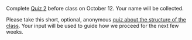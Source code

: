 Complete [Quiz 2](https://goo.gl/forms/f7Unnhidi3YoLcbT2) before class on October 12. Your name will be collected.

Please take this short, optional, anonymous [quiz about the structure of the class](https://goo.gl/forms/M07cd7szgMPZBg9B3). Your input will be used to guide how we proceed for the next few weeks.

